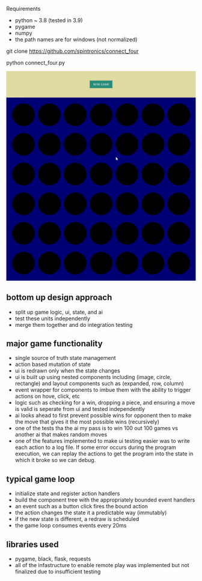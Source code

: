 Requirements

- python ~ 3.8 (tested in 3.9)
- pygame
- numpy
- the path names are for windows (not normalized)

git clone https://github.com/spintronics/connect_four

python connect_four.py

![](sample.gif)

## bottom up design approach

- split up game logic, ui, state, and ai
- test these units independently
- merge them together and do integration testing

## major game functionality

- single source of truth state management
- action based mutation of state
- ui is redrawn only when the state changes
- ui is built up using nested components including (image, circle, rectangle) and layout components such as (expanded, row, column)
- event wrapper for components to imbue them with the ability to trigger actions on hove, click, etc
- logic such as checking for a win, dropping a piece, and ensuring a move is valid is seperate from ui and tested independently
- ai looks ahead to first prevent possible wins for opponent then to make the move that gives it the most possible wins (recursively)
- one of the tests tha the ai my pass is to win 100 out 100 games vs another ai that makes random moves
- one of the features implemented to make ui testing easier was to write each action to a log file. If some error occurs during the program execution, we can replay the actions to get the program into the state in which it broke so we can debug.

## typical game loop

- initialize state and register action handlers
- build the component tree with the appropriately bounded event handlers
- an event such as a button click fires the bound action
- the action changes the state it a predictable way (immutably)
- if the new state is different, a redraw is scheduled
- the game loop consumes events every 20ms

## libraries used

- pygame, black, flask, requests
- all of the infastructure to enable remote play was implemented but not finalized due to insufficient testing
